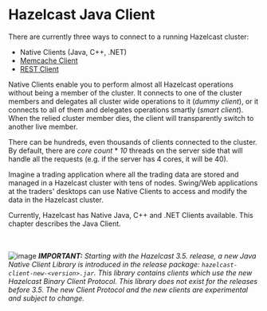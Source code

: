 # Hazelcast Java Client

There are currently three ways to connect to a running Hazelcast cluster:

* Native Clients (Java, C++, .NET)
* [Memcache Client](#memcache-client)
* [REST Client](#rest-client)

Native Clients enable you to perform almost all Hazelcast operations without being a member of the cluster. It connects to one of the cluster members and delegates all cluster wide operations to it (_dummy client_), or it connects to all of them and delegates operations smartly (_smart client_). When the relied cluster member dies, the client will transparently switch to another live member.

There can be hundreds, even thousands of clients connected to the cluster. By default, there are *core count* * *10* threads on the server side that will handle all the requests (e.g. if the server has 4 cores, it will be 40).

Imagine a trading application where all the trading data are stored and managed in a Hazelcast cluster with tens of nodes. Swing/Web applications at the traders' desktops can use Native Clients to access and modify the data in the Hazelcast cluster.

Currently, Hazelcast has Native Java, C++ and .NET Clients available. This chapter describes the Java Client.

<br><br>
![image](images/NoteSmall.jpg) ***IMPORTANT:*** *Starting with the Hazelcast 3.5. release, a new Java Native Client Library is introduced in the release package: `hazelcast-client-new-<version>.jar`. This library contains clients which use the new Hazelcast Binary Client Protocol. This library does not exist for the releases before 3.5. The new Client Protocol and the new clients are experimental and subject to change.*

<br><br>

